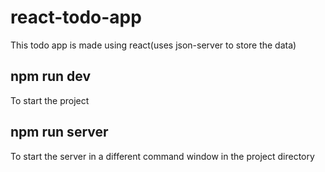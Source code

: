 # react-todo-app

This todo app is made using react(uses json-server to store the data)



## npm run dev
To start the project

## npm run server
To start the server in a different command window in the project directory
